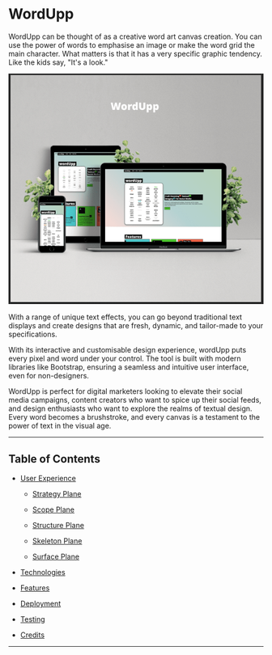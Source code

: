 # WordUpp

WordUpp can be thought of as a creative word art canvas creation. You can use the power of words to emphasise an image or make the word grid the main character. What matters is that it has a very specific graphic tendency. Like the kids say, "It's a look."


![Mockup](/README/IMG/home/mock.png)




With a range of unique text effects, you can go beyond traditional text displays and create designs that are fresh, dynamic, and tailor-made to your specifications.

With its interactive and customisable design experience, wordUpp puts every pixel and word under your control. The tool is built with modern libraries like Bootstrap, ensuring a seamless and intuitive user interface, even for non-designers.

WordUpp is perfect for digital marketers looking to elevate their social media campaigns, content creators who want to spice up their social feeds, and design enthusiasts who want to explore the realms of textual design. Every word becomes a brushstroke, and every canvas is a testament to the power of text in the visual age.

---

## Table of Contents



* [User Experience ](./README/TXT/user_experience.md)

	- [Strategy Plane](./README/TXT/ux_strategy.md)

	- [Scope Plane](./README/TXT/ux_scope.md)

	- [Structure Plane](./README/TXT/ux_structure.md)

	- [Skeleton Plane](./README/TXT/ux_skeleton.md)

	- [Surface Plane](./README/TXT/ux_surface.md)

* [Technologies](./README/TXT/tech.md)

* [Features](./README/TXT/feat.md)

* [Deployment](./README/TXT/dep.md)

* [Testing](./README/TXT/tests.md)

* [Credits](./README/TXT/credits.md)

---